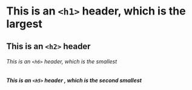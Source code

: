 # This is an `<h1>` header, which is the largest

## This is an `<h2>` header

###### This is an `<h6>` header, which is the smallest
##### This is an `<h5>` header , which is the second smallest
